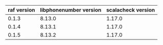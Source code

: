 | raf version | libphonenumber version | scalacheck version |
|-------------|------------------------|--------------------|
| 0.1.3       | 8.13.0                 | 1.17.0             |
| 0.1.4       | 8.13.1                 | 1.17.0             |
| 0.1.5       | 8.13.2                 | 1.17.0             |
